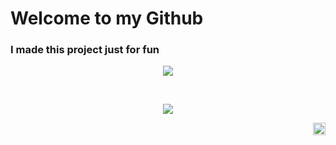 <h1>Welcome to my Github</h1>
<h3>I made this project just for fun</h3>

<p align="center">
    <a href="https://skillicons.dev">
        <img src="https://skillicons.dev/icons?i=js,html,css,sass,php,laravel,react,tailwind,mysql,git" />
    </a>
</p>
<br>
<p align="center">
  <a href="(https://github.com/Halimp07">
        <img align="center" src="https://github-readme-stats.vercel.app/api/top-langs/?username=Halimp07&hide_progress=true&show_icons=true&theme=tokyonight" />
    </a>
</p>

<!-- #### Top Repositories


<a href="https://github.com/Halimp07/tripplanner-landing_page">
  <img align="center" src="https://github-readme-stats.vercel.app/api/pin/?username=anuraghazra&repo=github-readme-stats&theme=buefy" />
</a>
<a href="https://github.com/Halimp07/Portfolio">
  <img align="center" src="https://github-readme-stats.vercel.app/api/pin/?username=anuraghazra&repo=github-readme-stats&theme=buefy" />
</a> -->
<!-- 
<br />
<br />
 -->
<a href="https://www.instagram.com/d_halimp">
  <img align="right" alt="d_halimp | Instagram" width="20px" src='https://cdn.jsdelivr.net/npm/simple-icons@3.0.1/icons/instagram.svg'>
</a>
